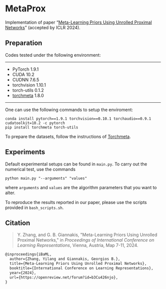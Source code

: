 # MetaProx

Implementation of paper “[Meta-Learning Priors Using Unrolled Proximal Networks](https://openreview.net/forum?id=b3Cu426njo)” (accepted by ICLR 2024). 

## Preparation

Codes tested under the following environment:

---

- PyTorch 1.9.1
- CUDA 10.2
- CUDNN 7.6.5
- torchvision 1.10.1
- torch-utils 0.1.2
- [torchmeta](https://github.com/tristandeleu/pytorch-meta) 1.8.0

---

One can use the following commands to setup the enviroment:

```shell
conda install pytorch==1.9.1 torchvision==0.10.1 torchaudio==0.9.1 cudatoolkit=10.2 -c pytorch
pip install torchmeta torch-utils
```

To prepare the datasets, follow the instructions of [Torchmeta](https://github.com/tristandeleu/pytorch-meta).

## Experiments

Default experimental setups can be found in `main.py`. To carry out the numerical test, use the commands

```shell
python main.py "--arguments" "values"
```

where `arguments` and `values` are the algorithm parameters that you want to alter.

To reproduce the results reported in our paper, please use the scripts provided in `bash_scripts.sh`. 

## Citation

> Y. Zhang, and G. B. Giannakis, "Meta-Learning Priors Using Unrolled Proximal Networks," in *Proceedings of International Conference on Learning Representations*, Vienna, Austria, Map 7-11, 2024.

```tex
@inproceedings{iBaML, 
  author={Zhang, Yilang and Giannakis, Georgios B.}, 
  title={Meta-Learning Priors Using Unrolled Proximal Networks}, 
  booktitle={International Conference on Learning Representations}, 
  year={2024}, 
  url={https://openreview.net/forum?id=b3Cu426njo},
}
```